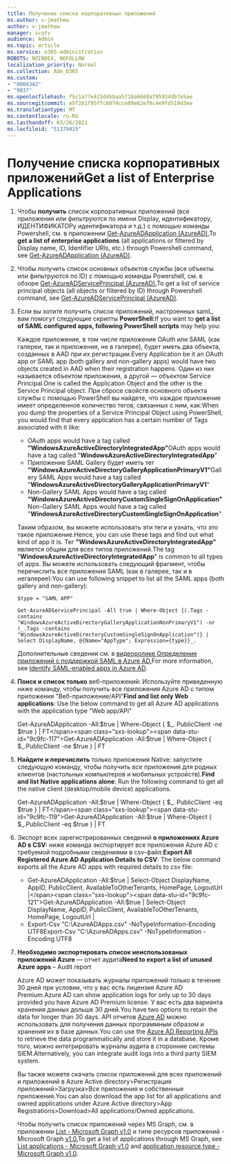 ```yaml
---
title: Получение списка корпоративных приложений
ms.author: v-jmathew
author: v-jmathew
manager: scotv
audience: Admin
ms.topic: article
ms.service: o365-administration
ROBOTS: NOINDEX, NOFOLLOW
localization_priority: Normal
ms.collection: Adm_O365
ms.custom:
- "9004342"
- "9837"
ms.openlocfilehash: f5c1a77e415d4bbaa5718a6668af95934db7e5ae
ms.sourcegitcommit: e5f261f95ffc6074cce89e62ef8c4e9fd519d3ee
ms.translationtype: MT
ms.contentlocale: ru-RU
ms.lasthandoff: 03/26/2021
ms.locfileid: "51379915"
---
```

# <a name="get-a-list-of-enterprise-applications"></a><span data-ttu-id="9c9fc-102">Получение списка корпоративных приложений</span><span class="sxs-lookup"><span data-stu-id="9c9fc-102">Get a list of Enterprise Applications</span></span>

1. <span data-ttu-id="9c9fc-103">Чтобы **получить** список корпоративных приложений (все приложения или фильтруются по имени Display, идентификатору, ИДЕНТИФИКАТОРу идентификатора и т.д.) с помощью команды Powershell, см. в приложении [Get-AzureADApplication (AzureAD).](https://docs.microsoft.com/powershell/module/azuread/get-azureadapplication)</span><span class="sxs-lookup"><span data-stu-id="9c9fc-103">To **get a list of enterprise applications** (all applications or filtered by Display name, ID, Identifier URIs, etc.) through Powershell command, see [Get-AzureADApplication (AzureAD)](https://docs.microsoft.com/powershell/module/azuread/get-azureadapplication).</span></span>
2. <span data-ttu-id="9c9fc-104">Чтобы получить список основных объектов службы (все объекты или фильтруются по ID) с помощью команды Powershell, см. в обзоре [Get-AzureADServicePrincipal (AzureAD).](https://docs.microsoft.com/powershell/module/azuread/get-azureadserviceprincipal)</span><span class="sxs-lookup"><span data-stu-id="9c9fc-104">To get a list of service principal objects (all objects or filtered by ID) through Powershell command, see [Get-AzureADServicePrincipal (AzureAD)](https://docs.microsoft.com/powershell/module/azuread/get-azureadserviceprincipal).</span></span>
3. <span data-ttu-id="9c9fc-105">Если вы хотите получить список приложений, настроенных samL, вам помогут следующие скрипты **PowerShell:**</span><span class="sxs-lookup"><span data-stu-id="9c9fc-105">If you want to **get a list of SAML configured apps, following PowerShell scripts** may help you:</span></span>

    <span data-ttu-id="9c9fc-106">Каждое приложение, в том числе приложение OAuth или SAML (как галереи, так и приложения, не в галерее), будет иметь два объекта, созданных в AAD при их регистрации.</span><span class="sxs-lookup"><span data-stu-id="9c9fc-106">Every Application be it an OAuth app or SAML app (both gallery and non-gallery apps) would have two objects created in AAD when their registration happens.</span></span> <span data-ttu-id="9c9fc-107">Один из них называется объектом приложения, а другой — объектом Service Principal.</span><span class="sxs-lookup"><span data-stu-id="9c9fc-107">One is called the Application Object and the other is the Service Principal object.</span></span> <span data-ttu-id="9c9fc-108">При сбросе свойств основного объекта службы с помощью PowerShell вы найдете, что каждое приложение имеет определенное количество тегов, связанных с ним, как:</span><span class="sxs-lookup"><span data-stu-id="9c9fc-108">When you dump the properties of a Service Principal Object using PowerShell, you would find that every application has a certain number of Tags associated with it like:</span></span>

    - <span data-ttu-id="9c9fc-109">OAuth apps would have a tag called **"WindowsAzureActiveDirectoryIntegratedApp"**</span><span class="sxs-lookup"><span data-stu-id="9c9fc-109">OAuth apps would have a tag called "**WindowsAzureActiveDirectoryIntegratedApp**"</span></span>
    - <span data-ttu-id="9c9fc-110">Приложение SAML Gallery будет иметь тег **"WindowsAzureActiveDirectoryGalleryApplicationPrimaryV1"**</span><span class="sxs-lookup"><span data-stu-id="9c9fc-110">Gallery SAML Apps would have a tag called "**WindowsAzureActiveDirectoryGalleryApplicationPrimaryV1**"</span></span>
    - <span data-ttu-id="9c9fc-111">Non-Gallery SAML Apps would have a tag called **"WindowsAzureActiveDirectoryCustomSingleSignOnApplication"**</span><span class="sxs-lookup"><span data-stu-id="9c9fc-111">Non-Gallery SAML Apps would have a tag called "**WindowsAzureActiveDirectoryCustomSingleSignOnApplication**"</span></span>

    <span data-ttu-id="9c9fc-112">Таким образом, вы можете использовать эти теги и узнать, что это такое приложение.</span><span class="sxs-lookup"><span data-stu-id="9c9fc-112">Hence, you can use these tags and find out what kind of app it is.</span></span> <span data-ttu-id="9c9fc-113">Тег **"WindowsAzureActiveDirectoryIntegratedApp"** является общим для всех типов приложений.</span><span class="sxs-lookup"><span data-stu-id="9c9fc-113">The tag "**WindowsAzureActiveDirectoryIntegratedApp**" is common to all types of apps.</span></span> <span data-ttu-id="9c9fc-114">Вы можете использовать следующий фрагмент, чтобы перечислить все приложения SAML (как в галерее, так и в негалерее):</span><span class="sxs-lookup"><span data-stu-id="9c9fc-114">You can use following snippet to list all the SAML apps (both gallery and non-gallery):</span></span>

    `$type = "SAML APP"`

    `Get-AzureADServicePrincipal -All true | Where-Object {(.Tags -contains "WindowsAzureActiveDirectoryGalleryApplicationNonPrimaryV1") -or (_.Tags -contains "WindowsAzureActiveDirectoryCustomSingleSignOnApplication")} | Select DisplayName, @{Name="AppType"; Expression={type}}_.`

    <span data-ttu-id="9c9fc-115">Дополнительные сведения см. в [видеоролике Определение приложений с поддержкой SAML в Azure AD.](https://docs.microsoft.com/answers/questions/24259/identify-saml-enabled-apps-in-azure-ad.html)</span><span class="sxs-lookup"><span data-stu-id="9c9fc-115">For more information, see [Identify SAML-enabled apps in Azure AD](https://docs.microsoft.com/answers/questions/24259/identify-saml-enabled-apps-in-azure-ad.html).</span></span>

4. <span data-ttu-id="9c9fc-116">**Поиск и список только** веб-приложений: Используйте приведенную ниже команду, чтобы получить все приложения Azure AD с типом приложения "Веб-приложение/API"</span><span class="sxs-lookup"><span data-stu-id="9c9fc-116">**Find and list only Web applications**: Use the below command to get all Azure AD applications with the application type "Web app/API"</span></span>

    <span data-ttu-id="9c9fc-117">Get-AzureADApplication -All:$true | Where-Object { $_. PublicClient -ne $true } | FT</span><span class="sxs-lookup"><span data-stu-id="9c9fc-117">Get-AzureADApplication -All:$true | Where-Object { $_.PublicClient -ne $true } | FT</span></span>
5. <span data-ttu-id="9c9fc-118">**Найдите и перечислить** только приложения Native: запустите следующую команду, чтобы получить все приложения для родных клиентов (настольных компьютеров и мобильных устройств).</span><span class="sxs-lookup"><span data-stu-id="9c9fc-118">**Find and list Native applications alone**: Run the following command to get all the native client (desktop/mobile device) applications.</span></span>

    <span data-ttu-id="9c9fc-119">Get-AzureADApplication -All:$true | Where-Object { $_. PublicClient -eq $true } | FT</span><span class="sxs-lookup"><span data-stu-id="9c9fc-119">Get-AzureADApplication -All:$true | Where-Object { $_.PublicClient -eq $true } | FT</span></span>
6. <span data-ttu-id="9c9fc-120">Экспорт всех зарегистрированных сведений **о приложениях Azure AD в CSV:** ниже команда экспортирует все приложения Azure AD с требуемой подробными сведениями в csv-файл:</span><span class="sxs-lookup"><span data-stu-id="9c9fc-120">**Export All Registered Azure AD Application Details to CSV**: The below command exports all the Azure AD apps with required details to csv file:</span></span>

    - <span data-ttu-id="9c9fc-121">Get-AzureADApplication -All:$true | Select-Object DisplayName, AppID, PublicClient, AvailableToOtherTenants, HomePage, LogoutUrl |</span><span class="sxs-lookup"><span data-stu-id="9c9fc-121">Get-AzureADApplication -All:$true | Select-Object DisplayName, AppID, PublicClient, AvailableToOtherTenants, HomePage, LogoutUrl |</span></span>
    - <span data-ttu-id="9c9fc-122">Export-Csv "C:\AzureADApps.csv" -NoTypeInformation-Encoding UTF8</span><span class="sxs-lookup"><span data-stu-id="9c9fc-122">Export-Csv "C:\AzureADApps.csv" -NoTypeInformation -Encoding UTF8</span></span>

7. <span data-ttu-id="9c9fc-123">**Необходимо экспортировать список неиспользованых приложений Azure** — отчет аудита</span><span class="sxs-lookup"><span data-stu-id="9c9fc-123">**Need to export a list of unused Azure apps** – Audit report</span></span>

    <span data-ttu-id="9c9fc-124">Azure AD может показывать журналы приложений только в течение 30 дней при условии, что у вас есть лицензия Azure AD Premium.</span><span class="sxs-lookup"><span data-stu-id="9c9fc-124">Azure AD can show application logs for only up to 30 days provided you have Azure AD Premium license.</span></span>
    <span data-ttu-id="9c9fc-125">У вас есть два варианта хранения данных дольше 30 дней.</span><span class="sxs-lookup"><span data-stu-id="9c9fc-125">You have two options to retain the data for longer than 30 days.</span></span> <span data-ttu-id="9c9fc-126">API отчетов [Azure AD](https://docs.microsoft.com/azure/active-directory/reports-monitoring/concept-reporting-api) можно использовать для получения данных программным образом и хранения их в базе данных.</span><span class="sxs-lookup"><span data-stu-id="9c9fc-126">You can use the [Azure AD Reporting APIs](https://docs.microsoft.com/azure/active-directory/reports-monitoring/concept-reporting-api) to retrieve the data programmatically and store it in a database.</span></span> <span data-ttu-id="9c9fc-127">Кроме того, можно интегрировать журналы аудита в сторонние системы SIEM.</span><span class="sxs-lookup"><span data-stu-id="9c9fc-127">Alternatively, you can integrate audit logs into a third party SIEM system.</span></span>

    <span data-ttu-id="9c9fc-128">Вы также можете скачать список приложений для всех приложений и приложений в Azure Active directory>Регистрация приложений>Загрузка>Все приложения и собственные приложения.</span><span class="sxs-lookup"><span data-stu-id="9c9fc-128">You can also download the app list for all applications and owned applications under Azure Active directory>App Registrations>Download>All applications/Owned applications.</span></span>

    <span data-ttu-id="9c9fc-129">Чтобы получить список приложений через MS Graph, см. в приложении [List - Microsoft Graph v1.0](https://docs.microsoft.com/graph/api/application-list) и типе ресурсов приложений - Microsoft Graph [v1.0.](https://docs.microsoft.com/graph/api/resources/application)</span><span class="sxs-lookup"><span data-stu-id="9c9fc-129">To get a list of applications through MS Graph, see [List applications - Microsoft Graph v1.0](https://docs.microsoft.com/graph/api/application-list) and [application resource type - Microsoft Graph v1.0](https://docs.microsoft.com/graph/api/resources/application).</span></span>
